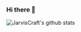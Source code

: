 ### Hi there 👋

<!--
**JarvisCraft/JarvisCraft** is a ✨ _special_ ✨ repository because its `README.md` (this file) appears on your GitHub profile.

Here are some ideas to get you started:

- 🔭 I’m currently working on ...
- 🌱 I’m currently learning ...
- 👯 I’m looking to collaborate on ...
- 🤔 I’m looking for help with ...
- 💬 Ask me about ...
- 📫 How to reach me: ...
- 😄 Pronouns: ...
- ⚡ Fun fact: ...
-->

![JarvisCraft's github stats](https://github-readme-stats.vercel.app/api?username=JarvisCraft&count_private=true&show_icons=true&theme=github_dark)
